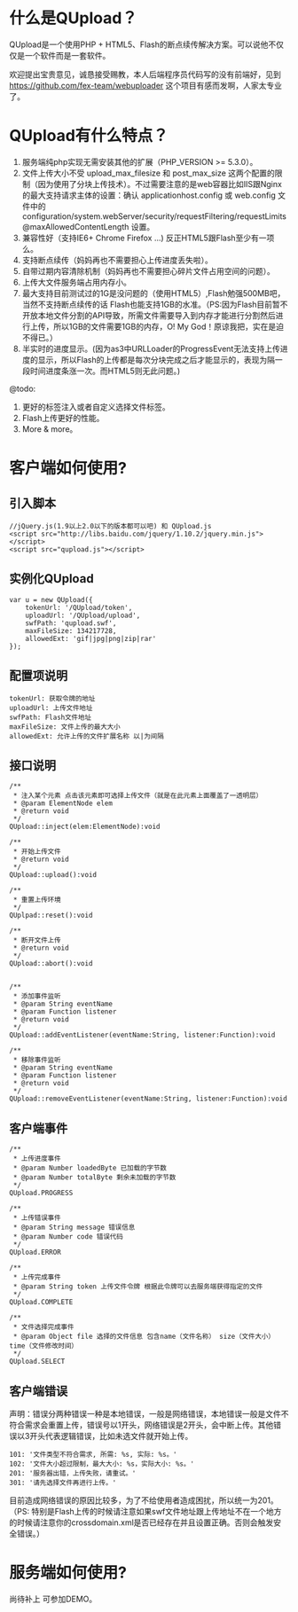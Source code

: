 什么是QUpload？
===========

QUpload是一个使用PHP + HTML5、Flash的断点续传解决方案。可以说他不仅仅是一个软件而是一套软件。

欢迎提出宝贵意见，诚恳接受赐教，本人后端程序员代码写的没有前端好，见到 https://github.com/fex-team/webuploader 这个项目有感而发啊，人家太专业了。

QUpload有什么特点？
===========

 1. 服务端纯php实现无需安装其他的扩展（PHP_VERSION >= 5.3.0）。
 2. 文件上传大小不受 upload_max_filesize 和 post_max_size 这两个配置的限制（因为使用了分块上传技术）。不过需要注意的是web容器比如IIS跟Nginx的最大支持请求主体的设置：确认 applicationhost.config 或 web.config 文件中的 configuration/system.webServer/security/requestFiltering/requestLimits@maxAllowedContentLength 设置。
 3. 兼容性好（支持IE6+ Chrome Firefox ...) 反正HTML5跟Flash至少有一项么。
 4. 支持断点续传（妈妈再也不需要担心上传进度丢失啦）。
 5. 自带过期内容清除机制（妈妈再也不需要担心碎片文件占用空间的问题）。
 6. 上传大文件服务端占用内存小。
 7. 最大支持目前测试过的1G是没问题的（使用HTML5）,Flash勉强500MB吧，当然不支持断点续传的话 Flash也能支持1GB的水准。（PS:因为Flash目前暂不开放本地文件分割的API导致，所需文件需要导入到内存才能进行分割然后进行上传，所以1GB的文件需要1GB的内存，O! My God！原谅我把，实在是迫不得已。）
 8. 半实时的进度显示。(因为as3中URLLoader的ProgressEvent无法支持上传进度的显示，所以Flash的上传都是每次分块完成之后才能显示的，表现为隔一段时间进度条涨一次。而HTML5则无此问题。)

@todo:
1. 更好的标签注入或者自定义选择文件标签。
2. Flash上传更好的性能。
3. More & more。
   
客户端如何使用?
===========

引入脚本
----

    //jQuery.js(1.9以上2.0以下的版本都可以吧) 和 QUpload.js
    <script src="http://libs.baidu.com/jquery/1.10.2/jquery.min.js"></script>
    <script src="qupload.js"></script>
    

实例化QUpload
----------

    var u = new QUpload({
        tokenUrl: '/QUpload/token',
        uploadUrl: '/QUpload/upload',
        swfPath: 'qupload.swf',
        maxFileSize: 134217728,
        allowedExt: 'gif|jpg|png|zip|rar'
    });

配置项说明
-----

    tokenUrl: 获取令牌的地址
    uploadUrl: 上传文件地址
    swfPath: Flash文件地址
    maxFileSize: 文件上传的最大大小
    allowedExt: 允许上传的文件扩展名称 以|为间隔

接口说明
----

    /**
     * 注入某个元素 点击该元素即可选择上传文件（就是在此元素上面覆盖了一透明层）
     * @param ElementNode elem 
     * @return void
     */
    QUpload::inject(elem:ElementNode):void
     
    /**
     * 开始上传文件
     * @return void
     */
    QUpload::upload():void
     
    /**
     * 重置上传环境
     */
    QUplpad::reset():void
     
    /**
     * 断开文件上传
     * @return void
     */
    QUpload::abort():void
     
     
    /**
     * 添加事件监听
     * @param String eventName
     * @param Function listener
     * @return void
     */
    QUpload::addEventListener(eventName:String, listener:Function):void
     
    /**
     * 移除事件监听
     * @param String eventName
     * @param Function listener
     * @return void
     */
    QUpload::removeEventListener(eventName:String, listener:Function):void

客户端事件
-----

    /**
     * 上传进度事件
     * @param Number loadedByte 已加载的字节数
     * @param Number totalByte 剩余未加载的字节数
     */
    QUpload.PROGRESS
     
    /**
     * 上传错误事件
     * @param String message 错误信息
     * @param Number code 错误代码
     */
    QUpload.ERROR
     
    /**
     * 上传完成事件
     * @param String token 上传文件令牌 根据此令牌可以去服务端获得指定的文件
     */
    QUpload.COMPLETE

    /**
     * 文件选择完成事件
     * @param Object file 选择的文件信息 包含name（文件名称） size（文件大小） time（文件修改时间）
     */
    QUpload.SELECT

客户端错误
-----

声明：错误分两种错误一种是本地错误，一般是网络错误，本地错误一般是文件不符合需求会重置上传，错误号以1开头，网络错误是2开头，会中断上传。其他错误以3开头代表逻辑错误，比如未选文件就开始上传。

    101: '文件类型不符合需求, 所需: %s, 实际: %s。'
    102: '文件大小超过限制，最大大小: %s，实际大小: %s。'
    201: '服务器出错，上传失败，请重试。'
    301: '请先选择文件再进行上传。'

目前造成网络错误的原因比较多，为了不给使用者造成困扰，所以统一为201。（PS: 特别是Flash上传的时候请注意如果swf文件地址跟上传地址不在一个地方的时候请注意你的crossdomain.xml是否已经存在并且设置正确。否则会触发安全错误。）


服务端如何使用?
===========

尚待补上 可参加DEMO。
